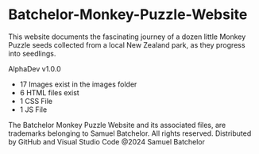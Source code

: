 # Batchelor-Monkey-Puzzle-Website
This website documents the fascinating journey of a dozen little Monkey Puzzle
seeds collected from a local New Zealand park, as they progress into seedlings. 

AlphaDev v1.0.0
- 17 Images exist in the images folder
- 6 HTML files exist
- 1 CSS File
- 1 JS File

The Batchelor Monkey Puzzle Website and its associated files, are trademarks belonging to Samuel Batchelor. All rights reserved.
Distributed by GitHub and Visual Studio Code
@2024 Samuel Batchelor